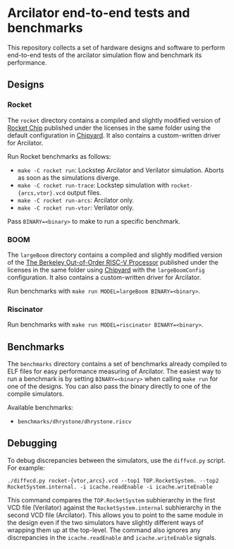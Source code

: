 # Arcilator end-to-end tests and benchmarks

This repository collects a set of hardware designs and software to perform end-to-end tests of the arcilator simulation flow and benchmark its performance.


## Designs

### Rocket

The `rocket` directory contains a compiled and slightly modified version of [Rocket Chip](https://github.com/chipsalliance/rocket-chip) published under the licenses in the same folder using the default configuration in [Chipyard](https://github.com/ucb-bar/chipyard). It also contains a custom-written driver for Arcilator.

Run Rocket benchmarks as follows:

- `make -C rocket run`: Lockstep Arcilator and Verilator simulation. Aborts as soon as the simulations diverge.
- `make -C rocket run-trace`: Lockstep simulation with `rocket-{arcs,vtor}.vcd` output files.
- `make -C rocket run-arcs`: Arcilator only.
- `make -C rocket run-vtor`: Verilator only.

Pass `BINARY=<binary>` to make to run a specific benchmark.


### BOOM

The `largeBoom` directory contains a compiled and slightly modified version of the [The Berkeley Out-of-Order RISC-V Processor](https://github.com/riscv-boom/riscv-boom) published under the licenses in the same folder using [Chipyard](https://github.com/ucb-bar/chipyard) with the `largeBoomConfig` configuration. It also contains a custom-written driver for Arcilator.

Run benchmarks with `make run MODEL=largeBoom BINARY=<binary>`.

### Riscinator

Run benchmarks with `make run MODEL=riscinator BINARY=<binary>`.


## Benchmarks

The `benchmarks` directory contains a set of benchmarks already compiled to ELF files for easy performance measuring of Arcilator. The easiest way to run a benchmark is by setting `BINARY=<binary>` when calling `make run` for one of the designs. You can also pass the binary directly to one of the compile simulators.

Available benchmarks:

- `benchmarks/dhrystone/dhrystone.riscv`


## Debugging

To debug discrepancies between the simulators, use the `diffvcd.py` script. For example:

    ./diffvcd.py rocket-{vtor,arcs}.vcd --top1 TOP.RocketSystem. --top2 RocketSystem.internal. -i icache.readEnable -i icache.writeEnable

This command compares the `TOP.RocketSystem` subhierarchy in the first VCD file (Verilator) against the `RocketSystem.internal` subhierarchy in the second VCD file (Arcilator). This allows you to point to the same module in the design even if the two simulators have slightly different ways of wrapping them up at the top-level. The command also ignores any discrepancies in the `icache.readEnable` and `icache.writeEnable` signals.
